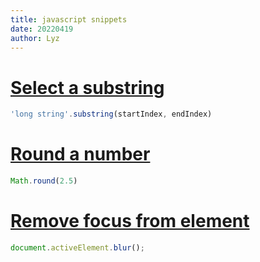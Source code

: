 ```yaml
---
title: javascript snippets
date: 20220419
author: Lyz
---
```


# [Select a substring](https://medium.com/coding-at-dawn/how-to-select-a-range-from-a-string-a-substring-in-javascript-1ba611e7fc1)

```javascript
'long string'.substring(startIndex, endIndex)
```

# [Round a number](https://www.w3schools.com/jsref/jsref_round.asp)

```javascript
Math.round(2.5)
```

# [Remove focus from element](https://stackoverflow.com/questions/60684165/how-to-remove-focus-from-vuetify-v-select)

```javascript
document.activeElement.blur();
```
